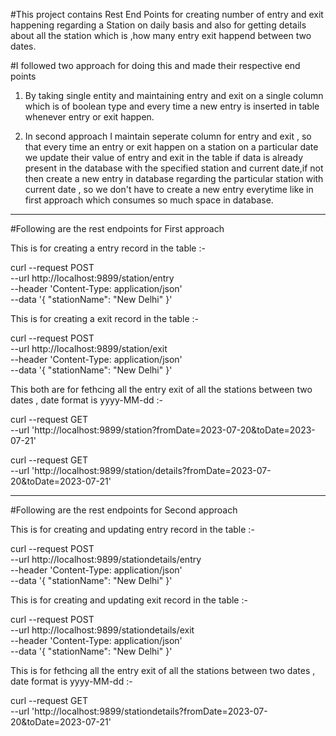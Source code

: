 #This project contains Rest End Points for creating  number of entry and exit happening regarding a Station on daily basis 
and also for getting details about all the station which is ,how many entry exit  happend between two dates.



#I followed two approach for doing this  and made their respective end points

  1) By taking single entity and maintaining entry and exit on a single column which is
     of boolean type and every time a new entry is inserted in table whenever  entry or exit happen.

  2) In second approach I maintain seperate column for entry and exit , so that every time an entry or exit happen on a station
     on a particular date we update their value of entry and exit in the table if data is already present in the
     database with the specified station and current date,if not then create a new entry in database regarding the
     particular station with current date , so we don't have to create a new entry everytime
     like in first approach which consumes so much space in database.
     
***********************************************************************************************************************************

#Following are the rest endpoints for First approach

This is for creating a entry record in the table :-

curl --request POST \
  --url http://localhost:9899/station/entry \
  --header 'Content-Type: application/json' \
  --data '{
	"stationName": "New Delhi"
}'

This is for creating a exit record in the table :-

curl --request POST \
  --url http://localhost:9899/station/exit \
  --header 'Content-Type: application/json' \
  --data '{
	"stationName": "New Delhi"
}'

This both are for fethcing all the entry exit of all the stations between two dates , date format is yyyy-MM-dd :-

curl --request GET \
  --url 'http://localhost:9899/station?fromDate=2023-07-20&toDate=2023-07-21'

curl --request GET \
  --url 'http://localhost:9899/station/details?fromDate=2023-07-20&toDate=2023-07-21'


**************************************************************************************************************************************
#Following are the rest endpoints for Second approach

This is for creating and updating  entry record in the table :-

curl --request POST \
  --url http://localhost:9899/stationdetails/entry \
  --header 'Content-Type: application/json' \
  --data '{
	"stationName": "New Delhi"
}'

This is for creating and updating exit record in the table :-

curl --request POST \
  --url http://localhost:9899/stationdetails/exit \
  --header 'Content-Type: application/json' \
  --data '{
	"stationName": "New Delhi"
}'

This is for fethcing all the entry exit of all the stations between two dates , date format is yyyy-MM-dd :-

curl --request GET \
  --url 'http://localhost:9899/stationdetails?fromDate=2023-07-20&toDate=2023-07-21'




  
        


